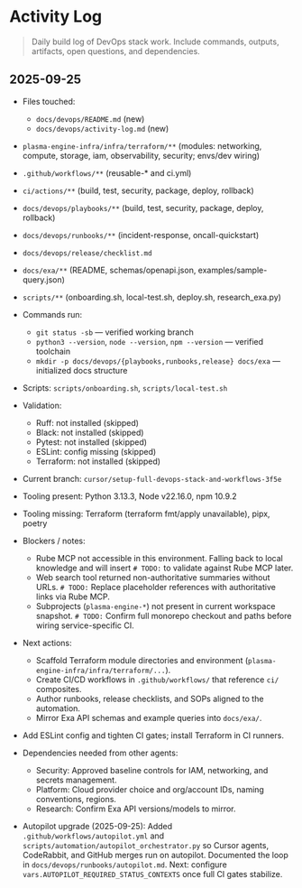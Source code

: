  # Activity Log

 > Daily build log of DevOps stack work. Include commands, outputs, artifacts, open questions, and dependencies.

 ## 2025-09-25

 - Files touched:
   - `docs/devops/README.md` (new)
   - `docs/devops/activity-log.md` (new)
  - `plasma-engine-infra/infra/terraform/**` (modules: networking, compute, storage, iam, observability, security; envs/dev wiring)
  - `.github/workflows/**` (reusable-* and ci.yml)
  - `ci/actions/**` (build, test, security, package, deploy, rollback)
  - `docs/devops/playbooks/**` (build, test, security, package, deploy, rollback)
  - `docs/devops/runbooks/**` (incident-response, oncall-quickstart)
  - `docs/devops/release/checklist.md`
  - `docs/exa/**` (README, schemas/openapi.json, examples/sample-query.json)
  - `scripts/**` (onboarding.sh, local-test.sh, deploy.sh, research_exa.py)
 - Commands run:
   - `git status -sb` — verified working branch
   - `python3 --version`, `node --version`, `npm --version` — verified toolchain
   - `mkdir -p docs/devops/{playbooks,runbooks,release} docs/exa` — initialized docs structure
  - Scripts: `scripts/onboarding.sh`, `scripts/local-test.sh`
  - Validation:
    - Ruff: not installed (skipped)
    - Black: not installed (skipped)
    - Pytest: not installed (skipped)
    - ESLint: config missing (skipped)
    - Terraform: not installed (skipped)
 - Current branch: `cursor/setup-full-devops-stack-and-workflows-3f5e`
 - Tooling present: Python 3.13.3, Node v22.16.0, npm 10.9.2
 - Tooling missing: Terraform (terraform fmt/apply unavailable), pipx, poetry
 - Blockers / notes:
   - Rube MCP not accessible in this environment. Falling back to local knowledge and will insert `# TODO:` to validate against Rube MCP later.
   - Web search tool returned non-authoritative summaries without URLs. `# TODO:` Replace placeholder references with authoritative links via Rube MCP.
   - Subprojects (`plasma-engine-*`) not present in current workspace snapshot. `# TODO:` Confirm full monorepo checkout and paths before wiring service-specific CI.
 - Next actions:
   - Scaffold Terraform module directories and environment (`plasma-engine-infra/infra/terraform/...`).
   - Create CI/CD workflows in `.github/workflows/` that reference `ci/` composites.
   - Author runbooks, release checklists, and SOPs aligned to the automation.
   - Mirror Exa API schemas and example queries into `docs/exa/`.
  - Add ESLint config and tighten CI gates; install Terraform in CI runners.
 - Dependencies needed from other agents:
   - Security: Approved baseline controls for IAM, networking, and secrets management.
   - Platform: Cloud provider choice and org/account IDs, naming conventions, regions.
   - Research: Confirm Exa API versions/models to mirror.

- Autopilot upgrade (2025-09-25): Added `.github/workflows/autopilot.yml` and
  `scripts/automation/autopilot_orchestrator.py` so Cursor agents, CodeRabbit,
  and GitHub merges run on autopilot. Documented the loop in
  `docs/devops/runbooks/autopilot.md`. Next: configure
  `vars.AUTOPILOT_REQUIRED_STATUS_CONTEXTS` once full CI gates stabilize.


